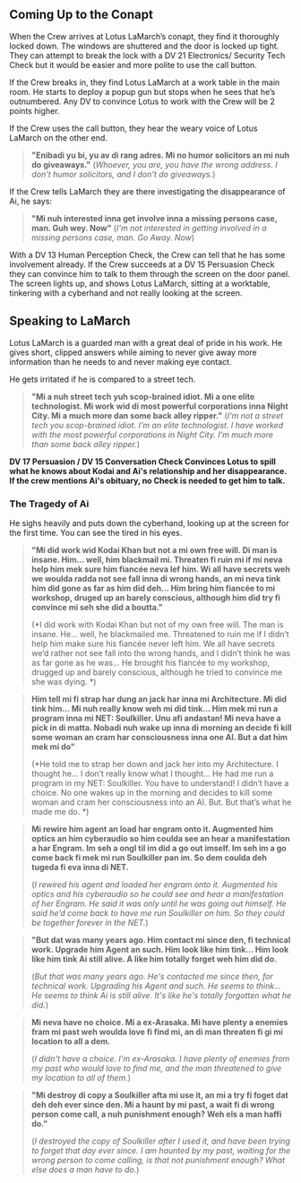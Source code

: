 ## Coming Up to the Conapt
When the Crew arrives at Lotus LaMarch’s conapt, they find it thoroughly locked down. The windows are shuttered and the door is locked up tight. They can attempt to break the lock with a DV 21 Electronics/ Security Tech Check but it would be easier and more polite to use the call button.

If the Crew breaks in, they find Lotus LaMarch at a work table in the main room. He starts to deploy a popup gun but stops when he sees that he’s outnumbered. Any DV to convince Lotus to work with the Crew will be 2 points higher.

If the Crew uses the call button, they hear the weary voice of Lotus LaMarch on the other end.
>**"Enibadi yu bi, yu av di rang adres. Mi no humor solicitors an mi nuh do giveaways."**
>(*Whoever, you are, you have the wrong address. I don't humor solicitors, and I don't do giveaways.*)

If the Crew tells LaMarch they are there investigating the disappearance of Ai, he says:
>**"Mi nuh interested inna get involve inna a missing persons case, man. Guh wey. Now"**
>(*I'm not interested in getting involved in a missing persons case, man. Go Away. Now*)

With a DV 13 Human Perception Check, the Crew can tell that he has some involvement already. If the Crew succeeds at a DV 15 Persuasion Check they can convince him to talk to them through the screen on the door panel. The screen lights up, and shows Lotus LaMarch, sitting at a worktable, tinkering with a cyberhand and not really looking at the screen.
## Speaking to LaMarch
Lotus LaMarch is a guarded man with a great deal of pride in his work. He gives short, clipped answers while aiming to never give away more information than he needs to and never making eye contact.

He gets irritated if he is compared to a street tech.
>**"Mi a nuh street tech yuh scop-brained idiot. Mi a one elite technologist. Mi work wid di most powerful corporations inna Night City. Mi a much more dan some back alley ripper."**
>(*I'm not a street tech you scop-brained idiot. I'm an elite technologist. I have worked with the most powerful corporations in Night City. I'm much more than some back alley ripper.*)

**DV 17 Persuasion / DV 15 Conversation Check Convinces Lotus to spill what he knows about Kodai and Ai's relationship and her disappearance. If the crew mentions Ai's obituary, no Check is needed to get him to talk.**

### The Tragedy of Ai
He sighs heavily and puts down the cyberhand, looking up at the screen for the first time. You can see the tired in his eyes.
>**"Mi did work wid Kodai Khan but not a mi own free will. Di man is insane. Him... well, him blackmail mi. Threaten fi ruin mi if mi neva help him mek sure him fiancée neva lef him. Wi all have secrets weh we woulda radda not see fall inna di wrong hands, an mi neva tink him did gone as far as him did deh... Him bring him fiancée to mi workshop, druged up an barely conscious, although him did try fi convince mi seh she did a boutta."**
>
>(*I did work with Kodai Khan but not of my own free will. The man is insane. He... well, he blackmailed me. Threatened to ruin me if I didn’t help him make sure his fiancée never left him. We all have secrets we’d rather not see fall into the wrong hands, and I didn’t think he was as far gone as he was... He brought his fiancée to my workshop, drugged up and barely conscious, although he tried to convince me she was dying. *)

>**Him tell mi fi strap har dung an jack har inna mi Architecture. Mi did tink him... Mi nuh really know weh mi did tink... Him mek mi run a program inna mi NET: Soulkiller. Unu afi andastan! Mi neva have a pick in di matta. Nobadi nuh wake up inna di morning an decide fi kill some woman an cram har consciousness inna one AI. But a dat him mek mi do"**
>
>(*He told me to strap her down and jack her into my Architecture. I thought he... I don’t really know what I thought... He had me run a program in my NET: Soulkiller. You have to understand! I didn’t have a choice. No one wakes up in the morning and decides to kill some woman and cram her consciousness into an AI. But. But that’s what he made me do. *)

>**Mi rewire him agent an load har engram onto it. Augmented him optics an him cyberaudio so him coulda see an hear a manifestation a har Engram. Im seh a ongl til im did a go out imself. Im seh im a go come back fi mek mi run Soulkiller pan im. So dem coulda deh tugeda fi eva inna di NET.**
>
>(*I rewired his agent and loaded her engram onto it. Augmented his optics and his cyberaudio so he could see and hear a manifestation of her Engram. He said it was only until he was going out himself. He said he’d come back to have me run Soulkiller on him. So they could be together forever in the NET.*)

>**"But dat was many years ago. Him contact mi since den, fi technical work. Upgrade him Agent an such. Him look like him tink... Him look like him tink Ai still alive. A like him totally forget weh him did do.**
>
>(*But that was many years ago. He's contacted me since then, for technical work. Upgrading his Agent and such. He seems to think... He seems to think Ai is still alive. It's like he's totally forgotten what he did.*)

>**Mi neva have no choice. Mi a ex-Arasaka. Mi have plenty a enemies fram mi past weh woulda love fi find mi, an di man threaten fi gi mi location to all a dem.**
>
>(*I didn't have a choice. I'm ex-Arasaka. I have plenty of enemies from my past who would love to find me, and the man threatened to give my location to all of them.*)

>**"Mi destroy di copy a Soulkiller afta mi use it, an mi a try fi foget dat deh deh ever since den. Mi a haunt by mi past, a wait fi di wrong person come call, a nuh punishment enough? Weh els a man haffi do."**
>
>(*I destroyed the copy of Soulkiller after I used it, and have been trying to forget that day ever since. I am haunted by my past, waiting for the wrong person to come calling, is that not punishment enough? What else does a man have to do.*)